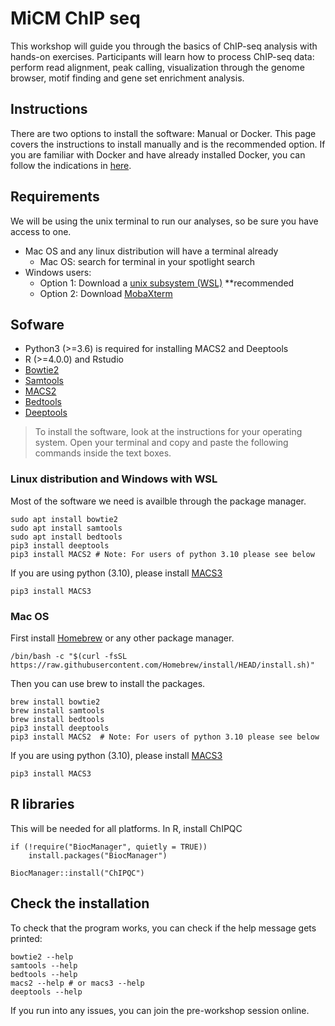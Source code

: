 # MiCM ChIP seq

This workshop will guide you through the basics of ChIP-seq analysis with hands-on exercises. Participants will learn how to process ChIP-seq data: perform read alignment, peak calling, visualization through the genome browser, motif finding and gene set enrichment analysis. 

## Instructions

There are two options to install the software: Manual or Docker. This page covers the instructions to install manually and is the recommended option. If you are familiar with Docker and have already installed Docker, you can follow the indications in [here](/Using_Docker.md).

## Requirements
We will be using the unix terminal to run our analyses, so be sure you have access to one. 

* Mac OS and any linux distribution will have a terminal already
    * Mac OS: search for terminal in your spotlight search
* Windows users: 
    * Option 1: Download a [unix subsystem (WSL)](https://ubuntu.com/tutorials/install-ubuntu-on-wsl2-on-windows-10#1-overview) **recommended
    * Option 2: Download [MobaXterm](https://mobaxterm.mobatek.net/)

## Sofware
* Python3 (>=3.6) is required for installing MACS2 and Deeptools
* R (>=4.0.0) and Rstudio
* [Bowtie2](http://bowtie-bio.sourceforge.net/bowtie2/index.shtml)
* [Samtools](http://www.htslib.org/)
* [MACS2](https://pypi.org/project/MACS2/)
* [Bedtools](https://bedtools.readthedocs.io/en/latest/)
* [Deeptools](https://deeptools.readthedocs.io/en/develop/)

> To install the software, look at the instructions for your operating system. Open your terminal and copy and paste the following commands inside the text boxes.

### Linux distribution and Windows with WSL
Most of the software we need is availble through the package manager.

```{}
sudo apt install bowtie2
sudo apt install samtools
sudo apt install bedtools
pip3 install deeptools
pip3 install MACS2 # Note: For users of python 3.10 please see below
```

If you are using python (3.10), please install [MACS3](https://pypi.org/project/MACS3/)
```{}
pip3 install MACS3
```

### Mac OS
First install [Homebrew](https://brew.sh/) or any other package manager.
```{}
/bin/bash -c "$(curl -fsSL https://raw.githubusercontent.com/Homebrew/install/HEAD/install.sh)"
```
Then you can use brew to install the packages.
```{}
brew install bowtie2
brew install samtools
brew install bedtools
pip3 install deeptools
pip3 install MACS2  # Note: For users of python 3.10 please see below
```

If you are using python (3.10), please install [MACS3](https://pypi.org/project/MACS3/)
```{}
pip3 install MACS3
```

## R libraries
This will be needed for all platforms. In R, install ChIPQC
```{r}
if (!require("BiocManager", quietly = TRUE))
    install.packages("BiocManager")

BiocManager::install("ChIPQC")
```

## Check the installation
To check that the program works, you can check if the help message gets printed:
```{}
bowtie2 --help
samtools --help
bedtools --help
macs2 --help # or macs3 --help
deeptools --help
```

If you run into any issues, you can join the pre-workshop session online. 
